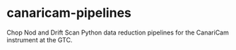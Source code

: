 # canaricam-pipelines
Chop Nod and Drift Scan Python data reduction pipelines for the CanariCam instrument at the GTC.
